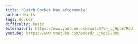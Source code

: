 ```yaml
---
title: "Dutch Docker Day aftermovie"
author: Nauts
tags: docker
difficulty: basic
externalurl: https://www.youtube.com/watch?v=_LjHpbE7RoU
youtube: https://www.youtube.com/embed/_LjHpbE7RoU
---
```

